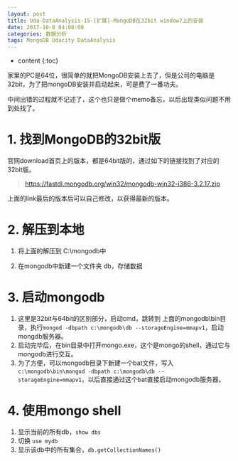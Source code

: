```yaml
---
layout: post
title: Uda-DataAnalysis-15-[扩展]-MongoDB在32bit window7上的安装
date: 2017-10-8 04:00:00
categories: 数据分析
tags: MongoDB Udacity DataAnalysis 
---
```

* content
{:toc}

家里的PC是64位，很简单的就把MongoDB安装上去了，但是公司的电脑是32bit，为了把mongoDB安装并启动起来，可是费了一番功夫。

中间出错的过程就不记述了，这个也只是做个memo备忘，以后出现类似问题不用到处找了。

# 1. 找到MongoDB的32bit版

官网download首页上的版本，都是64bit版的，通过如下的链接找到了对应的32bit版。

 > https://fastdl.mongodb.org/win32/mongodb-win32-i386-3.2.17.zip

上面的link最后的版本后可以自己修改，以获得最新的版本。

# 2. 解压到本地

1. 将上面的解压到 C:\mongodb中

2. 在mongodb中新建一个文件夹 db，存储数据

# 3. 启动mongodb

1. 这里是32bit与64bit的区别部分，启动cmd，跳转到 上面的mongodb\bin目录，执行```mongod -dbpath c:\mongodb\db --storageEngine=mmapv1```，启动mongdb服务器。
2. 启动完毕后，在bin目录中打开mongo.exe，这个是mongo的shell，通过它与mongodb进行交互。
3. 为了方便，可以mongodb目录下新建一个bat文件，写入```c:\mongodb\bin\mongod -dbpath c:\mongodb\db --storageEngine=mmapv1```，以后直接通过这个bat直接启动mongodb服务器。

# 4. 使用mongo shell

1. 显示当前的所有db，```show dbs```
2. 切换 ```use mydb```
3. 显示该db中的所有集合，```db.getCollectionNames()```
